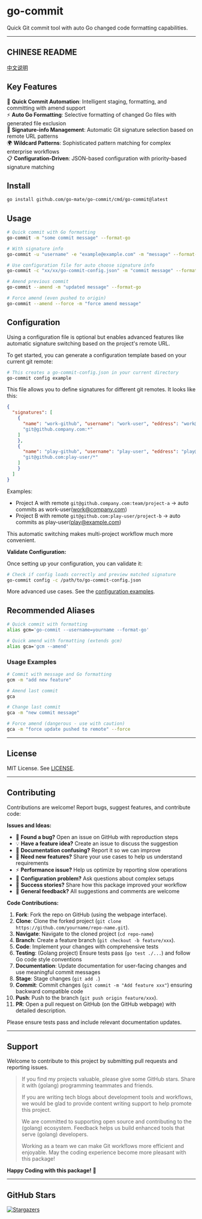 # go-commit

Quick Git commit tool with auto Go changed code formatting capabilities.

---

## CHINESE README

[中文说明](README.zh.md)

## Key Features

🎯 **Quick Commit Automation**: Intelligent staging, formatting, and committing with amend support  
⚡ **Auto Go Formatting**: Selective formatting of changed Go files with generated file exclusion  
🔄 **Signature-info Management**: Automatic Git signature selection based on remote URL patterns  
🌍 **Wildcard Patterns**: Sophisticated pattern matching for complex enterprise workflows  
📋 **Configuration-Driven**: JSON-based configuration with priority-based signature matching

## Install

```bash
go install github.com/go-mate/go-commit/cmd/go-commit@latest
```

## Usage

```bash
# Quick commit with Go formatting
go-commit -m "some commit message" --format-go

# With signature info
go-commit -u "username" -e "example@example.com" -m "message" --format-go

# Use configuration file for auto choose signature info
go-commit -c "xx/xx/go-commit-config.json" -m "commit message" --format-go

# Amend previous commit
go-commit --amend -m "updated message" --format-go

# Force amend (even pushed to origin)
go-commit --amend --force -m "force amend message"
```

## Configuration

Using a configuration file is optional but enables advanced features like automatic signature switching based on the project's remote URL.

To get started, you can generate a configuration template based on your current git remote:

```bash
# This creates a go-commit-config.json in your current directory
go-commit config example
```

This file allows you to define signatures for different git remotes. It looks like this:

```json
{
  "signatures": [
    {
      "name": "work-github", "username": "work-user", "eddress": "work@company.com", "remotePatterns": [
      "git@github.company.com:*"
    ]
    },
    {
      "name": "play-github", "username": "play-user", "eddress": "play@example.com", "remotePatterns": [
      "git@github.com:play-user/*"
    ]
    }
  ]
}
```

Examples:

- Project A with remote `git@github.company.com:team/project-a` → auto commits as work-user(work@company.com)
- Project B with remote `git@github.com:play-user/project-b` → auto commits as play-user(play@example.com)

This automatic switching makes multi-project workflow much more convenient.

**Validate Configuration:**

Once setting up your configuration, you can validate it:

```bash
# Check if config loads correctly and preview matched signature
go-commit config -c /path/to/go-commit-config.json
```

More advanced use cases. See the [configuration examples](internal/examples/).

## Recommended Aliases

```bash
# Quick commit with formatting
alias gcm='go-commit --username=yourname --format-go'

# Quick amend with formatting (extends gcm)
alias gca='gcm --amend'
```

### Usage Examples

```bash
# Commit with message and Go formatting
gcm -m "add new feature"

# Amend last commit
gca

# Change last commit
gca -m "new commit message"

# Force amend (dangerous - use with caution)
gca -m "force update pushed to remote" --force
```

---

## License

MIT License. See [LICENSE](LICENSE).

---

## Contributing

Contributions are welcome! Report bugs, suggest features, and contribute code:

**Issues and Ideas:**

- 🐛 **Found a bug?** Open an issue on GitHub with reproduction steps
- 💡 **Have a feature idea?** Create an issue to discuss the suggestion
- 📖 **Documentation confusing?** Report it so we can improve
- 🚀 **Need new features?** Share your use cases to help us understand requirements
- ⚡ **Performance issue?** Help us optimize by reporting slow operations
- 🔧 **Configuration problem?** Ask questions about complex setups
- 🌟 **Success stories?** Share how this package improved your workflow
- 💬 **General feedback?** All suggestions and comments are welcome

**Code Contributions:**

1. **Fork**: Fork the repo on GitHub (using the webpage interface).
2. **Clone**: Clone the forked project (`git clone https://github.com/yourname/repo-name.git`).
3. **Navigate**: Navigate to the cloned project (`cd repo-name`)
4. **Branch**: Create a feature branch (`git checkout -b feature/xxx`).
5. **Code**: Implement your changes with comprehensive tests
6. **Testing**: (Golang project) Ensure tests pass (`go test ./...`) and follow Go code style conventions
7. **Documentation**: Update documentation for user-facing changes and use meaningful commit messages
8. **Stage**: Stage changes (`git add .`)
9. **Commit**: Commit changes (`git commit -m "Add feature xxx"`) ensuring backward compatible code
10. **Push**: Push to the branch (`git push origin feature/xxx`).
11. **PR**: Open a pull request on GitHub (on the GitHub webpage) with detailed description.

Please ensure tests pass and include relevant documentation updates.

---

## Support

Welcome to contribute to this project by submitting pull requests and reporting issues.

> If you find my projects valuable, please give some GitHub stars.
> Share it with (golang) programming teammates and friends.
>
> If you are writing tech blogs about development tools and workflows,
> we would be glad to provide content writing support to help promote this project.
>
> We are committed to supporting open source and contributing to the (golang) ecosystem.
> Feedback helps us build enhanced tools that serve (golang) developers.
>
> Working as a team we can make Git workflows more efficient and enjoyable.
> May the coding experience become more pleasant with this package!

**Happy Coding with this package!** 🎉

---

## GitHub Stars

[![Stargazers](https://starchart.cc/go-mate/go-commit.svg?variant=adaptive)](https://starchart.cc/go-mate/go-commit)
